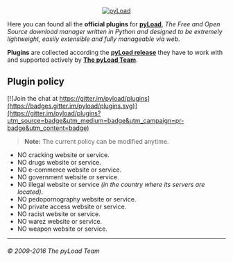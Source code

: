 <p align="center"><a href="https://pyload.net/"><img src="/media/banner.png" alt="pyLoad" /></a></p>

Here you can found all the **official plugins** for [**pyLoad**](https://github.com/pyload/pyload),
*The Free and Open Source download manager written in Python and designed to be extremely lightweight,
easily extensible and fully manageable via web*.

**Plugins** are collected according the [**pyLoad release**](https://github.com/pyload/pyload/releases) they have to work with
and supported actively by [**The pyLoad Team**](https://github.com/orgs/pyload/people).


Plugin policy
-------------

[![Join the chat at https://gitter.im/pyload/plugins](https://badges.gitter.im/pyload/plugins.svg)](https://gitter.im/pyload/plugins?utm_source=badge&utm_medium=badge&utm_campaign=pr-badge&utm_content=badge)

> **Note:**
> The current policy can be modified anytime.

 - NO cracking website or service.
 - NO drugs website or service.
 - NO e-commerce website or service.
 - NO government website or service.
 - NO illegal website or service *(in the country where its servers are located)*.
 - NO pedopornography website or service.
 - NO private access website or service.
 - NO racist website or service.
 - NO warez website or service.
 - NO weapon website or service.


----------------------------------
###### © 2009-2016 The pyLoad Team
